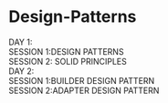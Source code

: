 # Design-Patterns
DAY 1:\
SESSION 1:DESIGN PATTERNS\
SESSION 2: SOLID PRINCIPLES\
DAY 2:\
SESSION 1:BUILDER DESIGN PATTERN\
SESSION 2:ADAPTER DESIGN PATTERN
